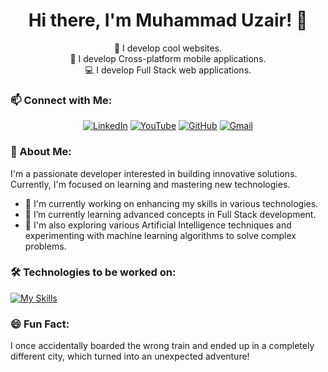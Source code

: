 <div align="center">
  <h1>Hi there, I'm Muhammad Uzair! 👋</h1>

  🌟 I develop cool websites.<br>
  🚀 I develop Cross-platform mobile applications.<br>
  💻 I develop Full Stack web applications.
</div>

### 📫 Connect with Me:

<div align="center">
  
[![LinkedIn](https://img.shields.io/badge/LinkedIn-Connect-blue)](https://www.linkedin.com/in/muhammad-uzair-858753259/)
[![YouTube](https://img.shields.io/badge/YouTube-Subscribe-red)](https://www.youtube.com/@CodeCraftingwithUzair)
[![GitHub](https://img.shields.io/badge/GitHub-Follow-blue)](https://github.com/mu2602659)
[![Gmail](https://img.shields.io/badge/Gmail-Contact-red)](mailto:mu2602659@gmail.com)

</div>

### 🌟 About Me:

I'm a passionate developer interested in building innovative solutions. Currently, I'm focused on learning and mastering new technologies.

- 🔭 I'm currently working on enhancing my skills in various technologies.
- 🌱 I’m currently learning advanced concepts in Full Stack development.
- 🧠 I'm also exploring various Artificial Intelligence techniques and experimenting with machine learning algorithms to solve complex problems.

### 🛠️ Technologies to be worked on:

[![My Skills](https://skillicons.dev/icons?i=html,css,js,react,nodejs,express,mongodb,firebase,python,django,cpp,java,kotlin,bootstrap)](https://skillicons.dev)
### 😄 Fun Fact:

I once accidentally boarded the wrong train and ended up in a completely different city, which turned into an unexpected adventure!

<!---
mu2602659/mu2602659 is a ✨ special ✨ repository because its `README.md` (this file) appears on your GitHub profile.
You can click the Preview link to take a look at your changes.
--->
